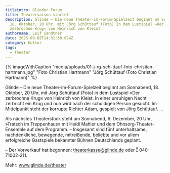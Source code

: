 ```yaml
---
titleintro: Glinder Forum
title: Theatersaison startet
description: Glinde – Die neue Theater-im-Forum-Spielzeit beginnt am Sonnabend,
  18. Oktober, 20 Uhr, mit Jörg Schüttauf (Foto) in dem Lustspiel »Der
  zerbrochne Krug« von Heinrich von Kleist
authorname: Leif Sandtner
date: 2025-09-02T14:31:30.024Z
category: Kultur
tags:
  - Theater
---
```

{% imageWithCaption "media/uploads/01-j-rg-sch-ttauf-foto-christian-hartmann.jpg" "Foto Christian Hartmann" "Jörg Schüttauf (Foto Christian Hartmann)" %}

Glinde – Die neue Theater-im-Forum-Spielzeit beginnt am Sonnabend, 18. Oktober, 20 Uhr, mit Jörg Schüttauf (Foto) in dem Lustspiel »Der zerbrochne Krug« von Heinrich von Kleist. In einer unruhigen Nacht zerbricht ein Krug und nun wird nach der schuldigen Person gesucht. Im Mittelpunkt steht der korrupte Richter Adam, gespielt von Jörg Schüttauf. . . 

Als nächstes Theaterstück steht am Sonnabend, 6. Dezember, 20 Uhr, »Tratsch im Treppenhaus» mit Heidi Mahler und dem Ohnsorg-Theater-Ensemble auf dem Programm.  – Insgesamt sind fünf unterhaltsame, nachdenkliche, bewegende, mitreißende, beliebte und vor allem erfolgreiche Gastspiele bekannter Bühnen Deutschlands geplant. 

– Der Vorverkauf hat begonnen: theaterkasse@glinde.de oder  040- 71002-211. 

Mehr: www.glinde.de/theater